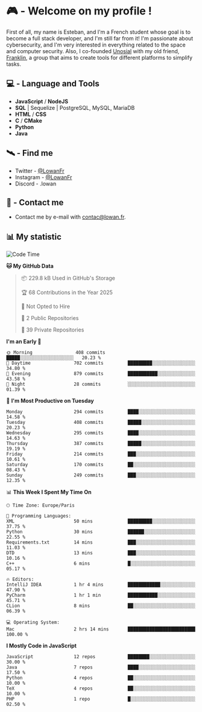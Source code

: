 # 🎮 - Welcome on my profile !
First of all, my name is Esteban, and I'm a French student whose goal is to become a full stack developer, and I'm still far from it!
I'm passionate about cybersecurity, and I'm very interested in everything related to the space and computer security.
Also, I co-founded [Unosial](https://github.com/Unosial) with my old friend, [Franklin](https://github.com/AbaFranklin/), a group that aims to create tools for different platforms to simplify tasks. 



## 💻 - Language and Tools
- **JavaScript** / **NodeJS**
- **SQL** | Sequelize | PostgreSQL, MySQL, MariaDB
- **HTML** / **CSS**
- **C** / **CMake**
- **Python**
- **Java**

## 🛰️ - Find me

 - Twitter - [@LowanFr](https://twitter.com/LowanFr/)
 - Instagram - [@LowanFr](https://instagram.com/LowanFr)
 - Discord -  .lowan
 
## 📡 - Contact me
 - Contact me by e-mail with [contac@lowan.fr](mailto:contact@lowan.fr).

## 📊 My statistic
<!--START_SECTION:waka-->
![Code Time](http://img.shields.io/badge/Code%20Time-1%2C247%20hrs%2045%20mins-blue)

**🐱 My GitHub Data** 

> 📦 229.8 kB Used in GitHub's Storage 
 > 
> 🏆 68 Contributions in the Year 2025
 > 
> 🚫 Not Opted to Hire
 > 
> 📜 2 Public Repositories 
 > 
> 🔑 39 Private Repositories 
 > 
**I'm an Early 🐤** 

```text
🌞 Morning                408 commits         █████░░░░░░░░░░░░░░░░░░░░   20.23 % 
🌆 Daytime                702 commits         █████████░░░░░░░░░░░░░░░░   34.80 % 
🌃 Evening                879 commits         ███████████░░░░░░░░░░░░░░   43.58 % 
🌙 Night                  28 commits          ░░░░░░░░░░░░░░░░░░░░░░░░░   01.39 % 
```
📅 **I'm Most Productive on Tuesday** 

```text
Monday                   294 commits         ████░░░░░░░░░░░░░░░░░░░░░   14.58 % 
Tuesday                  408 commits         █████░░░░░░░░░░░░░░░░░░░░   20.23 % 
Wednesday                295 commits         ████░░░░░░░░░░░░░░░░░░░░░   14.63 % 
Thursday                 387 commits         █████░░░░░░░░░░░░░░░░░░░░   19.19 % 
Friday                   214 commits         ███░░░░░░░░░░░░░░░░░░░░░░   10.61 % 
Saturday                 170 commits         ██░░░░░░░░░░░░░░░░░░░░░░░   08.43 % 
Sunday                   249 commits         ███░░░░░░░░░░░░░░░░░░░░░░   12.35 % 
```


📊 **This Week I Spent My Time On** 

```text
🕑︎ Time Zone: Europe/Paris

💬 Programming Languages: 
XML                      50 mins             █████████░░░░░░░░░░░░░░░░   37.75 % 
Python                   30 mins             ██████░░░░░░░░░░░░░░░░░░░   22.55 % 
Requirements.txt         14 mins             ███░░░░░░░░░░░░░░░░░░░░░░   11.03 % 
DTD                      13 mins             ███░░░░░░░░░░░░░░░░░░░░░░   10.16 % 
C++                      6 mins              █░░░░░░░░░░░░░░░░░░░░░░░░   05.17 % 

🔥 Editors: 
IntelliJ IDEA            1 hr 4 mins         ████████████░░░░░░░░░░░░░   47.90 % 
PyCharm                  1 hr 1 min          ███████████░░░░░░░░░░░░░░   45.71 % 
CLion                    8 mins              ██░░░░░░░░░░░░░░░░░░░░░░░   06.39 % 

💻 Operating System: 
Mac                      2 hrs 14 mins       █████████████████████████   100.00 % 
```

**I Mostly Code in JavaScript** 

```text
JavaScript               12 repos            ████████░░░░░░░░░░░░░░░░░   30.00 % 
Java                     7 repos             ████░░░░░░░░░░░░░░░░░░░░░   17.50 % 
Python                   4 repos             ██░░░░░░░░░░░░░░░░░░░░░░░   10.00 % 
TeX                      4 repos             ██░░░░░░░░░░░░░░░░░░░░░░░   10.00 % 
PHP                      1 repo              █░░░░░░░░░░░░░░░░░░░░░░░░   02.50 % 
```




<!--END_SECTION:waka-->
